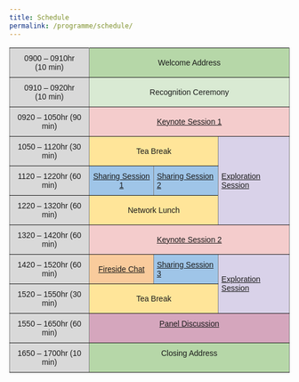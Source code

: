 ```yaml
---
title: Schedule
permalink: /programme/schedule/
---
```

<style type="text/css">
.tg  {border-collapse:collapse;border-spacing:0;}
.tg td{font-family:Arial, sans-serif;font-size:14px;padding:10px 5px;border-style:solid;border-width:1px;overflow:hidden;word-break:normal;border-color:black;}
.tg th{font-family:Arial, sans-serif;font-size:14px;font-weight:normal;padding:10px 5px;border-style:solid;border-width:1px;overflow:hidden;word-break:normal;border-color:black;}
.tg .tg-kitr{background-color:#f4cccc;border-color:inherit;text-align:center;vertical-align:middle}
.tg .tg-6c9p{background-color:#d9ead3;border-color:inherit;text-align:center;vertical-align:middle}
.tg .tg-z36p{background-color:#f9cb9c;border-color:inherit;text-align:center;vertical-align:middle}
.tg .tg-ujvv{background-color:#d5a6bd;border-color:inherit;text-align:center;vertical-align:top}
.tg .tg-mk2z{background-color:#9fc5e8;border-color:inherit;text-align:center;vertical-align:middle}
.tg .tg-lf36{background-color:#d9d9d9;border-color:inherit;text-align:center;vertical-align:top}
.tg .tg-xnia{background-color:#d9d9d9;border-color:inherit;text-align:center;vertical-align:middle}
.tg .tg-o5c1{background-color:#b6d7a8;border-color:inherit;text-align:center;vertical-align:middle}
.tg .tg-ubxv{background-color:#ffe599;border-color:inherit;text-align:center;vertical-align:middle}
.tg .tg-ic6g{background-color:#d9d2e9;border-color:inherit;text-align:left;vertical-align:middle}
.tg .tg-8337{background-color:#9fc5e8;border-color:inherit;text-align:left;vertical-align:middle}
.tg .tg-0a9r{background-color:#b6d7a8;border-color:inherit;text-align:center;vertical-align:top}
</style>
<table class="tg">
  <tr>
    <th class="tg-xnia">0900 – 0910hr<br>(10 min)</th>
    <th class="tg-o5c1" colspan="3">Welcome Address</th>
  </tr>
  <tr>
    <td class="tg-xnia">0910 – 0920hr<br>(10 min)</td>
    <td class="tg-6c9p" colspan="3">Recognition Ceremony</td>
  </tr>
  <tr>
    <td class="tg-xnia">0920 – 1050hr (90 min)</td>
    <td class="tg-kitr" colspan="3"><a href="https://www.edtech.moe.edu.sg/programme/keynote-sessions/keynote-session-1/">Keynote Session 1</a></td>
  </tr>
  <tr>
    <td class="tg-xnia">1050 – 1120hr (30 min)</td>
    <td class="tg-ubxv" colspan="2">Tea Break</td>
    <td class="tg-ic6g" rowspan="3"><a href="https://www.edtech.moe.edu.sg/programme/exploration-session/">Exploration Session</a></td>
  </tr>
  <tr>
    <td class="tg-xnia">1120 – 1220hr (60 min)</td>
    <td class="tg-mk2z"><a href="https://www.edtech.moe.edu.sg/programme/sharing-sessions/">Sharing Session 1</a></td>
    <td class="tg-8337"><a href="https://www.edtech.moe.edu.sg/programme/sharing-sessions/">Sharing Session 2</a></td>
  </tr>
  <tr>
    <td class="tg-xnia">1220 – 1320hr (60 min)</td>
    <td class="tg-ubxv" colspan="2">Network Lunch</td>
  </tr>
  <tr>
    <td class="tg-xnia">1320 – 1420hr (60 min)</td>
    <td class="tg-kitr" colspan="3"><a href="https://www.edtech.moe.edu.sg/programme/keynote-sessions/keynote-session-2/">Keynote Session 2</a></td>
  </tr>
  <tr>
    <td class="tg-xnia">1420 – 1520hr (60 min)</td>
    <td class="tg-z36p"><a href="https://www.edtech.moe.edu.sg/programme/fireside-chat/">Fireside Chat</a></td>
    <td class="tg-8337"><a href="https://www.edtech.moe.edu.sg/programme/sharing-sessions/">Sharing Session 3</a></td>
    <td class="tg-ic6g" rowspan="2"><a href="https://www.edtech.moe.edu.sg/programme/exploration-session/">Exploration Session</a></td>
  </tr>
  <tr>
    <td class="tg-xnia">1520 – 1550hr (30 min)</td>
    <td class="tg-ubxv" colspan="2">Tea Break</td>
  </tr>
  <tr>
    <td class="tg-lf36">1550 – 1650hr (60 min)</td>
    <td class="tg-ujvv" colspan="3"><a href="https://www.edtech.moe.edu.sg/programme/panel-discussion/">Panel Discussion</a></td>
  </tr>
  <tr>
    <td class="tg-lf36">1650 – 1700hr (10 min)</td>
    <td class="tg-0a9r" colspan="3">Closing Address</td>
  </tr>
</table>
